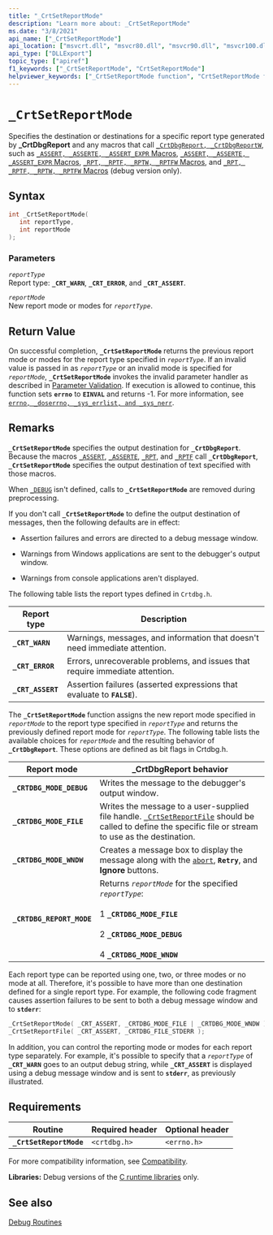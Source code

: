 ```yaml
---
title: "_CrtSetReportMode"
description: "Learn more about: _CrtSetReportMode"
ms.date: "3/8/2021"
api_name: ["_CrtSetReportMode"]
api_location: ["msvcrt.dll", "msvcr80.dll", "msvcr90.dll", "msvcr100.dll", "msvcr100_clr0400.dll", "msvcr110.dll", "msvcr110_clr0400.dll", "msvcr120.dll", "msvcr120_clr0400.dll", "ucrtbase.dll"]
api_type: ["DLLExport"]
topic_type: ["apiref"]
f1_keywords: ["_CrtSetReportMode", "CrtSetReportMode"]
helpviewer_keywords: ["_CrtSetReportMode function", "CrtSetReportMode function"]
---
```

# `_CrtSetReportMode`

Specifies the destination or destinations for a specific report type generated by **_CrtDbgReport** and any macros that call [`_CrtDbgReport, _CrtDbgReportW`](crtdbgreport-crtdbgreportw.md), such as [`_ASSERT, _ASSERTE, _ASSERT_EXPR` Macros](assert-asserte-assert-expr-macros.md), [`_ASSERT, _ASSERTE, _ASSERT_EXPR` Macros](assert-asserte-assert-expr-macros.md), [`_RPT, _RPTF, _RPTW, _RPTFW` Macros](rpt-rptf-rptw-rptfw-macros.md), and [`_RPT, _RPTF, _RPTW, _RPTFW` Macros](rpt-rptf-rptw-rptfw-macros.md) (debug version only).

## Syntax

```C
int _CrtSetReportMode(
   int reportType,
   int reportMode
);
```

### Parameters

*`reportType`*\
Report type: **`_CRT_WARN`**, **`_CRT_ERROR`**, and **`_CRT_ASSERT`**.

*`reportMode`*\
New report mode or modes for *`reportType`*.

## Return Value

On successful completion, **`_CrtSetReportMode`** returns the previous report mode or modes for the report type specified in *`reportType`*. If an invalid value is passed in as *`reportType`* or an invalid mode is specified for *`reportMode`*, **`_CrtSetReportMode`** invokes the invalid parameter handler as described in [Parameter Validation](../../c-runtime-library/parameter-validation.md). If execution is allowed to continue, this function sets **`errno`** to **`EINVAL`** and returns -1. For more information, see [`errno, _doserrno, _sys_errlist, and _sys_nerr`](../../c-runtime-library/errno-doserrno-sys-errlist-and-sys-nerr.md).

## Remarks

**`_CrtSetReportMode`** specifies the output destination for **`_CrtDbgReport`**. Because the macros [`_ASSERT`](assert-asserte-assert-expr-macros.md), [`_ASSERTE`](assert-asserte-assert-expr-macros.md), [`_RPT`](rpt-rptf-rptw-rptfw-macros.md), and [`_RPTF`](rpt-rptf-rptw-rptfw-macros.md) call **`_CrtDbgReport`**, **`_CrtSetReportMode`** specifies the output destination of text specified with those macros.

When [`_DEBUG`](../../c-runtime-library/debug.md) isn't defined, calls to **`_CrtSetReportMode`** are removed during preprocessing.

If you don't call **`_CrtSetReportMode`** to define the output destination of messages, then the following defaults are in effect:

- Assertion failures and errors are directed to a debug message window.

- Warnings from Windows applications are sent to the debugger's output window.

- Warnings from console applications aren't displayed.

The following table lists the report types defined in `Crtdbg.h`.

|Report type|Description|
|-----------------|-----------------|
|**`_CRT_WARN`**|Warnings, messages, and information that doesn't need immediate attention.|
|**`_CRT_ERROR`**|Errors, unrecoverable problems, and issues that require immediate attention.|
|**`_CRT_ASSERT`**|Assertion failures (asserted expressions that evaluate to **`FALSE`**).|

The **`_CrtSetReportMode`** function assigns the new report mode specified in *`reportMode`* to the report type specified in *`reportType`* and returns the previously defined report mode for *`reportType`*. The following table lists the available choices for *`reportMode`* and the resulting behavior of **`_CrtDbgReport`**. These options are defined as bit flags in Crtdbg.h.

|Report mode|_CrtDbgReport behavior|
|-----------------|-----------------------------|
|**`_CRTDBG_MODE_DEBUG`**|Writes the message to the debugger's output window.|
|**`_CRTDBG_MODE_FILE`**|Writes the message to a user-supplied file handle. [`_CrtSetReportFile`](crtsetreportfile.md) should be called to define the specific file or stream to use as the destination.|
|**`_CRTDBG_MODE_WNDW`**|Creates a message box to display the message along with the [`abort`](abort.md), **`Retry`**, and **Ignore** buttons.|
|**`_CRTDBG_REPORT_MODE`**|Returns *`reportMode`* for the specified *`reportType`*:<br /><br /> 1   **`_CRTDBG_MODE_FILE`**<br /><br /> 2   **`_CRTDBG_MODE_DEBUG`**<br /><br /> 4   **`_CRTDBG_MODE_WNDW`**|

Each report type can be reported using one, two, or three modes or no mode at all. Therefore, it's possible to have more than one destination defined for a single report type. For example, the following code fragment causes assertion failures to be sent to both a debug message window and to **`stderr`**:

```C
_CrtSetReportMode( _CRT_ASSERT, _CRTDBG_MODE_FILE | _CRTDBG_MODE_WNDW );
_CrtSetReportFile( _CRT_ASSERT, _CRTDBG_FILE_STDERR );
```

In addition, you can control the reporting mode or modes for each report type separately. For example, it's possible to specify that a *`reportType`* of **`_CRT_WARN`** goes to an output debug string, while **`_CRT_ASSERT`** is displayed using a debug message window and is sent to **`stderr`**, as previously illustrated.

## Requirements

|Routine|Required header|Optional header|
|-------------|---------------------|---------------------|
|**`_CrtSetReportMode`**|`<crtdbg.h>`|`<errno.h>`|

For more compatibility information, see [Compatibility](../../c-runtime-library/compatibility.md).

**Libraries:** Debug versions of the [C runtime libraries](../../c-runtime-library/crt-library-features.md) only.

## See also

[Debug Routines](../../c-runtime-library/debug-routines.md)
